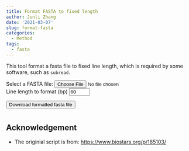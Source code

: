 ```yaml
---
title: Format FASTA to fixed length
author: Junli Zhang
date: '2021-03-07'
slug: format-fasta
categories:
  - Method
tags:
  - fasta
---
```


This tool format a fasta file to fixed line length, which is required by some software, such as `subread`.

<label for="fasta">Select a FASTA file</label>:
<input type="file" id="fasta"/><br>
<label for="line_width">Line length to format (bp)</label>
<input id="line_width" value="60" size="4"><br>
</form>
<button id="download-btn" onclick="download()">Download formatted fasta file</button>
<pre id="formatted" style="font-size:11px;"></pre>

<script src="/libs/format_fasta.js"></script>
<script src="/libs/FileSaver.min.js"></script>


## Acknowledgement

- The originial script is from: https://www.biostars.org/p/185103/